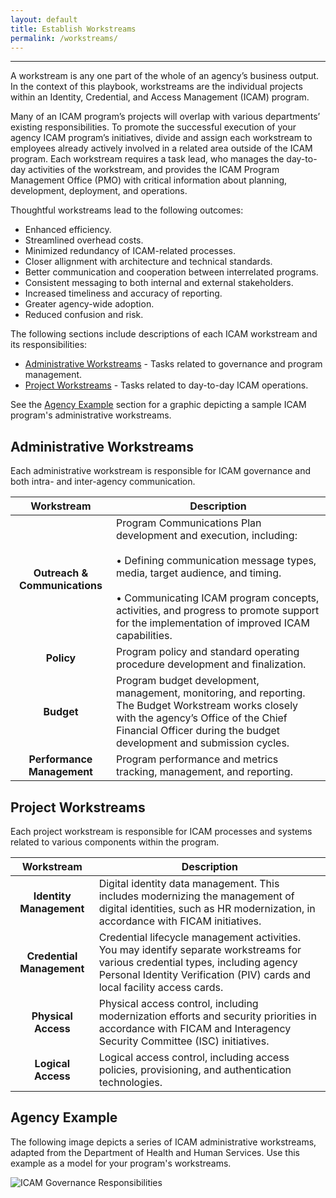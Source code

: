 ```yaml
---
layout: default
title: Establish Workstreams
permalink: /workstreams/
---
```

---

A workstream is any one part of the whole of an agency’s business output. In the context of this playbook, workstreams are the individual projects within an Identity, Credential, and Access Management (ICAM) program.

Many of an ICAM program’s projects will overlap with various departments’ existing responsibilities. To promote the successful execution of your agency ICAM program’s initiatives, divide and assign each workstream to employees already actively involved in a related area outside of the ICAM program. Each workstream requires a task lead, who manages the day-to-day activities of the workstream, and provides the ICAM Program Management Office (PMO) with critical information about planning, development, deployment, and operations.

Thoughtful workstreams lead to the following outcomes:

- Enhanced efficiency.
- Streamlined overhead costs.
- Minimized redundancy of ICAM-related processes.
- Closer allignment with architecture and technical standards.
- Better communication and cooperation between interrelated programs.
- Consistent messaging to both internal and external stakeholders.
- Increased timeliness and accuracy of reporting.
- Greater agency-wide adoption.
- Reduced confusion and risk.

The following sections include descriptions of each ICAM workstream and its responsibilities:

- [Administrative Workstreams](#administrative-workstreams) - Tasks related to governance and program management.
- [Project Workstreams](#project-workstreams) - Tasks related to day-to-day ICAM operations.

See the [Agency Example](#agency-example) section for a graphic depicting a sample ICAM program's administrative workstreams.

## Administrative Workstreams

Each administrative workstream is responsible for ICAM governance and both intra- and inter-agency communication.

| <center> Workstream </center> | <center> Description </center> |
|:-----------------------------:|--------------------------------|
|**Outreach & Communications** | Program Communications Plan development and execution, including: <br><br> • Defining communication message types, media, target audience, and timing. <br><br> • Communicating ICAM program concepts, activities, and progress to promote support for the implementation of improved ICAM capabilities. |
| **Policy** | Program policy and standard operating procedure development and finalization. |
| **Budget** | Program budget development, management, monitoring, and reporting. The Budget Workstream works closely with the agency’s Office of the Chief Financial Officer during the budget development and submission cycles. |
| **Performance Management** | Program performance and metrics tracking, management, and reporting. |

## Project Workstreams

Each project workstream is responsible for ICAM processes and systems related to various components within the program.

| <center> Workstream </center> | <center> Description </center> |
|:-----------------------------:|--------------------------------|
| **Identity Management** | Digital identity data management. This includes modernizing the management of digital identities, such as HR modernization, in accordance with FICAM initiatives. |
| **Credential Management** | Credential lifecycle management activities. You may identify separate workstreams for various credential types, including agency Personal Identity Verification (PIV) cards and local facility access cards. |
| **Physical Access** | Physical access control, including modernization efforts and security priorities in accordance with FICAM and Interagency Security Committee (ISC) initiatives. |
| **Logical Access** | Logical access control, including access policies, provisioning, and authentication technologies. |

## Agency Example

The following image depicts a series of ICAM administrative workstreams, adapted from the Department of Health and Human Services. Use this example as a model for your program's workstreams.

![ICAM Governance Responsibilities]({{site.baseurl}}/img/ICAM-Governance-Responsibilities.png)

